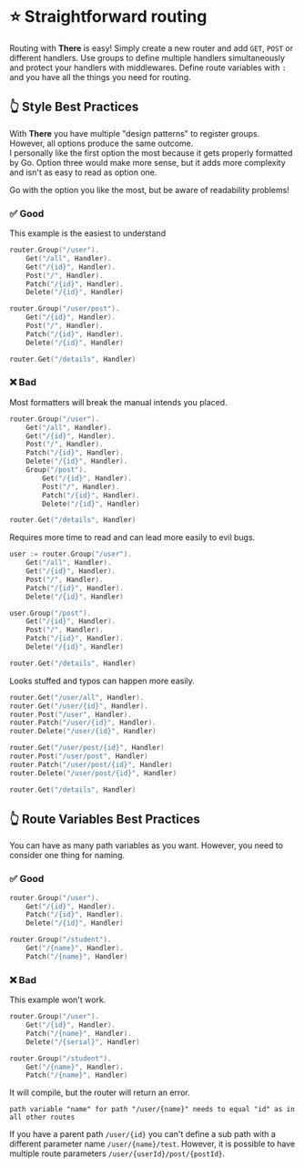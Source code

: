 # ⭐️ Straightforward routing

Routing with **There** is easy! Simply create a new router and add `GET`, `POST` or different handlers. Use groups to define multiple handlers simultaneously and protect your handlers with middlewares.
Define route variables with `:` and you have all the things you need for routing.

## 👆 Style Best Practices

With **There** you have multiple "design patterns" to register groups. However, all options produce the same outcome.  
I personally like the first option the most because it gets properly formatted by Go. Option three would make more sense, but it adds more complexity and isn't as easy to read as option one.

Go with the option you like the most, but be aware of readability problems!

### ✅ Good
This example is the easiest to understand
```go
router.Group("/user").
    Get("/all", Handler).
    Get("/{id}", Handler).
    Post("/", Handler).
    Patch("/{id}", Handler).
    Delete("/{id}", Handler)

router.Group("/user/post").
    Get("/{id}", Handler).
    Post("/", Handler).
    Patch("/{id}", Handler).
    Delete("/{id}", Handler)

router.Get("/details", Handler)
```

### ❌ Bad
Most formatters will break the manual intends you placed.
```go
router.Group("/user").
    Get("/all", Handler).
    Get("/{id}", Handler).
    Post("/", Handler).
    Patch("/{id}", Handler).
    Delete("/{id}", Handler).
    Group("/post"). 
        Get("/{id}", Handler).
        Post("/", Handler).
        Patch("/{id}", Handler).
        Delete("/{id}", Handler)

router.Get("/details", Handler)
```


Requires more time to read and can lead more easily to evil bugs.
```go
user := router.Group("/user").
    Get("/all", Handler).
    Get("/{id}", Handler).
    Post("/", Handler).
	Patch("/{id}", Handler).
    Delete("/{id}", Handler)

user.Group("/post").
    Get("/{id}", Handler).
    Post("/", Handler).
    Patch("/{id}", Handler).
    Delete("/{id}", Handler)

router.Get("/details", Handler)
```


Looks stuffed and typos can happen more easily.
```go
router.Get("/user/all", Handler).
router.Get("/user/{id}", Handler).
router.Post("/user", Handler).
router.Patch("/user/{id}", Handler).
router.Delete("/user/{id}", Handler)

router.Get("/user/post/{id}", Handler)
router.Post("/user/post", Handler)
router.Patch("/user/post/{id}", Handler)
router.Delete("/user/post/{id}", Handler)

router.Get("/details", Handler)
```


## 👆 Route Variables Best Practices

You can have as many path variables as you want. However, you need to consider one thing for naming.

### ✅ Good
```go
router.Group("/user").
    Get("/{id}", Handler).
    Patch("/{id}", Handler).
    Delete("/{id}", Handler)

router.Group("/student").
    Get("/{name}", Handler).
    Patch("/{name}", Handler)
```

### ❌ Bad
This example won't work. 
```go
router.Group("/user").
    Get("/{id}", Handler).
    Patch("/{name}", Handler).
    Delete("/{serial}", Handler)

router.Group("/student").
    Get("/{name}", Handler).
    Patch("/{name}", Handler)
```
It will compile, but the router will return an error.
```
path variable "name" for path "/user/{name}" needs to equal "id" as in all other routes
```
If you have a parent path `/user/{id}` you can't define a sub path with a different parameter name `/user/{name}/test`. However, it is possible to have multiple route parameters `/user/{userId}/post/{postId}`.

